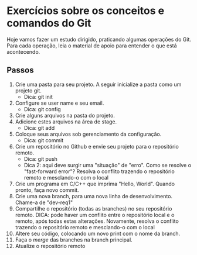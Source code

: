 # Exercícios sobre os conceitos e comandos do Git


Hoje vamos fazer um estudo dirigido, praticando algumas operações do Git. Para cada operação, leia o material de apoio para entender o que está acontecendo.


## Passos
1. Crie uma pasta para seu projeto. A seguir inicialize a pasta como um projeto git.
   * Dica: git init
1. Configure se user name e seu email.
   * Dica: git config
1. Crie alguns arquivos na pasta do projeto.
1. Adicione estes arquivos na área de stage.
   * Dica: git add
1. Coloque seus arquivos sob gerenciamento da configuração.
   * Dica: git commit
1. Crie um repositório no Github e envie seu projeto para o repositório remoto.
   * Dica: git push
   * Dica 2: aqui deve surgir uma "situação" de "erro". Como se resolve o "fast-forward error"? Resolva o conflito trazendo o repositório remoto e mesclando-o com o local
1. Crie um programa em C/C++ que imprima "Hello, World". Quando pronto, faça novo commit.
1. Crie uma nova branch, para uma nova linha de desenvolvimento. Chame-a de "dev-req1"
1. Compartilhe o repositório (todas as branches) no seu repositório remoto. DICA: pode haver um conflito entre o repositório local e o remoto, após todas estas alterações. Novamente, resolva o conflito trazendo o repositório remoto e mesclando-o com o local
1. Altere seu código, colocando um novo print com o nome da branch.
1. Faça o *merge* das branches na branch principal. 
1. Atualize o repositório remoto
